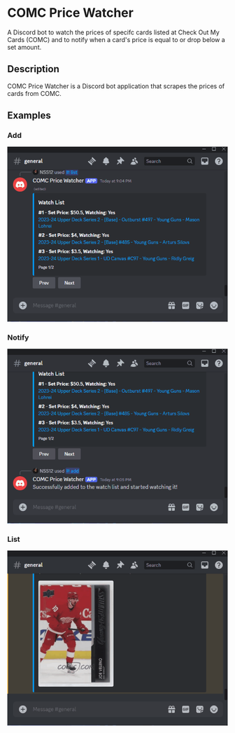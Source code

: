 # COMC Price Watcher

A Discord bot to watch the prices of specifc cards listed at Check Out My Cards (COMC) and to notify when a card's price is equal to or drop below a set amount.

## Description

COMC Price Watcher is a Discord bot application that scrapes the prices of cards from COMC.

## Examples

### Add
![](https://github.com/nsinghsidhu12/comc-price-watcher/blob/main/gifs/add.gif)

### Notify
![](https://github.com/nsinghsidhu12/comc-price-watcher/blob/main/gifs/notify.gif)

### List
![](https://github.com/nsinghsidhu12/comc-price-watcher/blob/main/gifs/list.gif)
